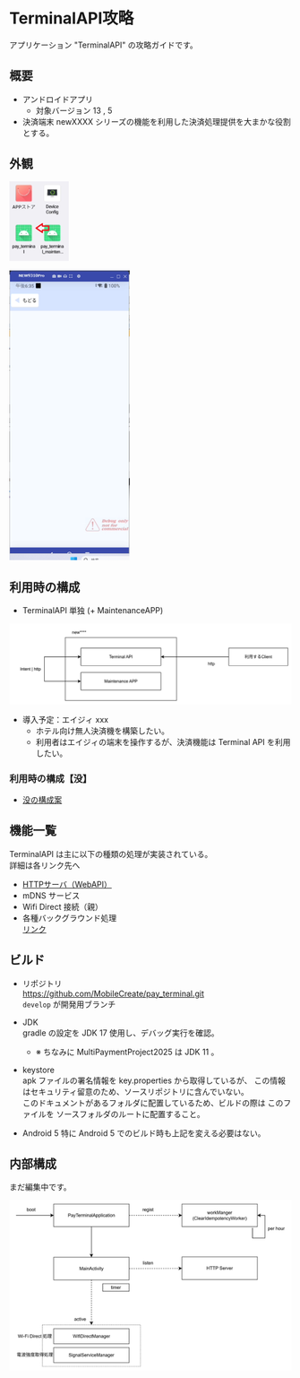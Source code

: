 # TerminalAPI攻略

アプリケーション "TerminalAPI" の攻略ガイドです。

## 概要
- アンドロイドアプリ
  - 対象バージョン 13 , 5
- 決済端末 newXXXX シリーズの機能を利用した決済処理提供を大まかな役割とする。

## 外観

![アイコン](./img/outlook-1.png)

![起動後](./img/outlook-2.png)

## 利用時の構成

- TerminalAPI 単独 (+ MaintenanceAPP)

![構成](./img/structure-1.png)


  - 導入予定：エイジィ xxx  
    - ホテル向け無人決済機を構築したい。  
    - 利用者はエイジィの端末を操作するが、決済機能は Terminal API を利用したい。



### 利用時の構成【没】 

- [没の構成案](./terminal-api-x-top-botu.md)



## 機能一覧

TerminalAPI は主に以下の種類の処理が実装されている。  
詳細は各リンク先へ

- [HTTPサーバ（WebAPI）](./terminal-api-1-http.md)
- mDNS サービス
- Wifi Direct 接続（親）
- 各種バックグラウンド処理  
  [リンク](./terminal-api-4-background.md)
　　
　　
　

## ビルド

- リポジトリ  
  https://github.com/MobileCreate/pay_terminal.git  
  `develop` が開発用ブランチ

- JDK  
  gradle の設定を JDK 17 使用し、デバッグ実行を確認。  


  - ※ ちなみに MultiPaymentProject2025 は JDK 11 。


- keystore  
  apk ファイルの署名情報を key.properties から取得しているが、
  この情報はセキュリティ留意のため、ソースリポジトリに含んでいない。  
  このドキュメントがあるフォルダに配置しているため、ビルドの際は このファイルを ソースフォルダのルートに配置すること。

- Android 5 
  特に Android 5 でのビルド時も上記を変える必要はない。
  

## 内部構成

まだ編集中です。

![構成２](./img/internal-structure.png)

